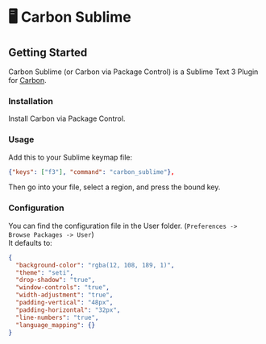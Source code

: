 

# 🖥 Carbon Sublime

## Getting Started
Carbon Sublime (or Carbon via Package Control) is a Sublime Text 3 Plugin for [Carbon](https://carbon.now.sh).

### Installation
Install Carbon via Package Control.


### Usage
Add this to your Sublime keymap file:
```json
{"keys": ["f3"], "command": "carbon_sublime"},
```
Then go into your file, select a region, and press the bound key.

### Configuration
You can find the configuration file in the User folder. (`Preferences -> Browse Packages -> User`)\
It defaults to:
```json
{
  "background-color": "rgba(12, 108, 189, 1)",
  "theme": "seti",
  "drop-shadow": "true",
  "window-controls": "true",
  "width-adjustment": "true",
  "padding-vertical": "48px",
  "padding-horizontal": "32px",
  "line-numbers": "true",
  "language_mapping": {}
}
```
